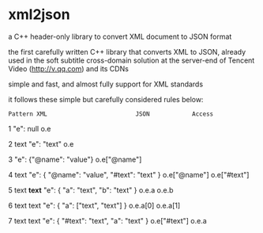 xml2json
========

a C++ header-only library to convert XML document to JSON format


the first carefully written C++ library that converts XML to JSON, already used in the soft subtitle cross-domain solution at the server-end of Tencent Video (http://v.qq.com) and its CDNs

simple and fast, and almost fully support for XML standards


it follows these simple but carefully considered rules below: 


	Pattern	XML							JSON			Access
	
1	<e/>					"e": null					o.e

2	<e>text</e>				"e": "text"					o.e

3	<e name="value" />			"e": {"@name": "value"}				o.e["@name"]

4	<e name="value">text</e>		"e": { "@name": "value", "#text": "text" }	o.e["@name"] o.e["#text"]

5	<e> <a>text</a> <b>text</b> </e>	"e": { "a": "text", "b": "text" }		o.e.a o.e.b

6	<e> <a>text</a> <a>text</a> </e>	"e": { "a": ["text", "text"] }			o.e.a[0] o.e.a[1]

7	<e> text <a>text</a> </e>		"e": { "#text": "text", "a": "text" }		o.e["#text"] o.e.a

